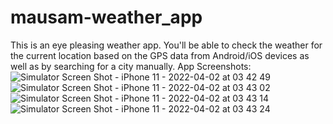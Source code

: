 # mausam-weather_app

This is an eye pleasing weather app. You'll be able to check the weather for the current location based on the GPS data from Android/iOS devices as well as by searching for a city manually.
App Screenshots:
![Simulator Screen Shot - iPhone 11 - 2022-04-02 at 03 42 49](https://user-images.githubusercontent.com/73040171/161351135-c4a713ed-6b97-4d9b-95cc-295e08ed1dc2.png)
![Simulator Screen Shot - iPhone 11 - 2022-04-02 at 03 43 02](https://user-images.githubusercontent.com/73040171/161351145-1c7fbdc0-e649-4fbb-80b4-0c53923522c9.png)
![Simulator Screen Shot - iPhone 11 - 2022-04-02 at 03 43 14](https://user-images.githubusercontent.com/73040171/161351159-fe16c91a-98b0-42a5-9bbf-5399cd41d7d2.png)
![Simulator Screen Shot - iPhone 11 - 2022-04-02 at 03 43 24](https://user-images.githubusercontent.com/73040171/161351164-dc8a7945-1f19-49bb-8496-8dc007a6d6e2.png)
